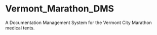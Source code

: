 # Vermont_Marathon_DMS
A Documentation Management System for the Vermont City Marathon medical tents.
